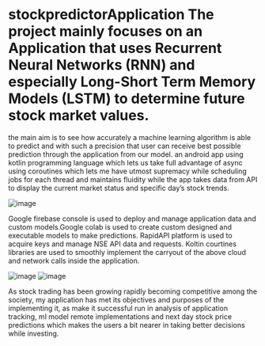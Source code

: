 # stockpredictorApplication The project mainly focuses on an Application that uses Recurrent Neural Networks (RNN) and especially Long-Short Term Memory Models (LSTM) to determine future stock market values.

the main aim is to see how accurately a machine learning algorithm is able to predict and with such a precision that user can receive best possible prediction through
the application from our model. an android app using kotlin programming language which lets us take full advantage of async using coroutines which lets me have utmost supremacy while scheduling jobs for each thread and maintains fluidity while the app takes data from API to display the current market status and specific day’s stock trends.

![image](https://user-images.githubusercontent.com/71364937/155899140-0ef7d3c3-7baf-437d-a151-96e1b7e2f17b.png)


Google firebase console is used to deploy and manage application data and custom models.Google colab is used to create custom designed and executable models to make predictions. RapidAPI platform is used to acquire keys and manage NSE API data and requests. Koltin courtines libraries are used to smoothly implement the carryout of the above cloud and network calls inside the application.

![image](https://user-images.githubusercontent.com/71364937/155899199-9bb798b2-9b7a-43f3-9dec-91b0a77afb3f.png)
![image](https://user-images.githubusercontent.com/71364937/155899217-2d4d3920-b597-4385-8977-dfb99f437609.png)

As stock trading has been growing rapidly becoming competitive among the society, my application has met its objectives and purposes of the implementing it, as make it successful run in analysis of application tracking, ml model remote implementations and next day stock price predictions which makes the users a bit nearer in taking better decisions while investing.
